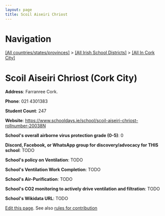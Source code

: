 ```yaml
---
layout: page
title: Scoil Aiseiri Chriost
---
```

# Navigation

[[All countries/states/provinces]](../../..) > [[All Irish School Districts]](../..) > [[All In Cork City]](..)

# Scoil Aiseiri Chriost (Cork City)

**Address**: Farranree Cork.

**Phone**: 021 4301383

**Student Count**: 247

**Website**: <https://www.schooldays.ie/school/scoil-aiseiri-chriost-rollnumber-20038N>

**School's overall airborne virus protection grade (0-5)**: 0

**Discord, Facebook, or WhatsApp group for discovery/advocacy for THIS school**: TODO

**School's policy on Ventilation**: TODO

**School's Ventilation Work Completion**: TODO

**School's Air-Purification**: TODO

**School's CO2 monitoring to actively drive ventilation and filtration**: TODO

**School's Wikidata URL**: TODO


[Edit this page](https://github.com/ventilate-schools/Ireland/edit/main/./Cork_City/Scoil_Aiseiri_Chriost.md). See also [rules for contribution](../../../contribution-rules/)
